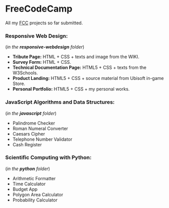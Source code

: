 # FreeCodeCamp
All my [FCC](https://www.freecodecamp.org) projects so far submitted.

### Responsive Web Design:
(*in the **responsive-webdesign** folder*)
- **Tribute Page:** HTML + CSS + texts and image from the WIKI.
- **Survey Form:** HTML + CSS.
- **Technical Documentation Page:** HTML5 + CSS + texts from the W3Schools.
- **Product Landing:** HTML5 + CSS + source material from Ubisoft in-game Store.
- **Personal Portfolio:** HTML5 + CSS + my personal works.

### JavaScript Algorithms and Data Structures:
(*in the **javascript** folder*)
- Palindrome Checker
- Roman Numeral Converter
- Caesars Cipher
- Telephone Number Validator
- Cash Register

### Scientific Computing with Python:
(*in the **python** folder*)
- Arithmetic Formatter
- Time Calculator
- Budget App
- Polygon Area Calculator
- Probability Calculator